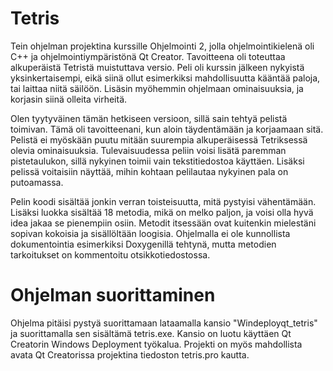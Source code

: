 # Tetris

Tein ohjelman projektina kurssille Ohjelmointi 2, jolla ohjelmointikielenä oli C++ ja ohjelmointiympäristönä Qt Creator. Tavoitteena oli toteuttaa alkuperäistä Tetristä muistuttava versio. Peli oli kurssin jälkeen nykyistä yksinkertaisempi, eikä siinä ollut esimerkiksi mahdollisuutta kääntää paloja, tai laittaa niitä säilöön. Lisäsin myöhemmin ohjelmaan ominaisuuksia, ja korjasin siinä olleita virheitä.

Olen tyytyväinen tämän hetkiseen versioon, sillä sain tehtyä pelistä toimivan. Tämä oli tavoitteenani, kun aloin täydentämään ja korjaamaan sitä. Pelistä ei myöskään puutu mitään suurempia alkuperäisessä Tetriksessä olevia ominaisuuksia. Tulevaisuudessa peliin voisi lisätä paremman pistetaulukon, sillä nykyinen toimii vain tekstitiedostoa käyttäen. Lisäksi pelissä voitaisiin näyttää, mihin kohtaan pelilautaa nykyinen pala on putoamassa.

Pelin koodi sisältää jonkin verran toisteisuutta, mitä pystyisi vähentämään. Lisäksi luokka sisältää 18 metodia, mikä on melko paljon, ja voisi olla hyvä idea jakaa se pienempiin osiin. Metodit itsessään ovat kuitenkin mielestäni sopivan kokoisia ja sisällöltään loogisia. Ohjelmalla ei ole kunnollista dokumentointia esimerkiksi Doxygenillä tehtynä, mutta metodien tarkoitukset on kommentoitu otsikkotiedostossa.

# Ohjelman suorittaminen
Ohjelma pitäisi pystyä suorittamaan lataamalla kansio "Windeployqt_tetris" ja suorittamalla sen sisältämä tetris.exe. Kansio on luotu käyttäen Qt Creatorin Windows Deployment työkalua. Projekti on myös mahdollista avata Qt Creatorissa projektina tiedoston tetris.pro kautta.